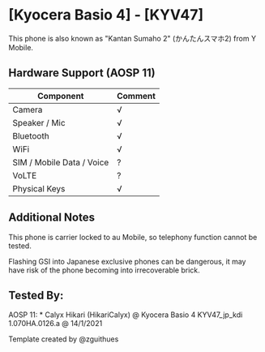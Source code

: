 # [Kyocera Basio 4] - [KYV47]

This phone is also known as "Kantan Sumaho 2" (かんたんスマホ2) from Y Mobile.

## Hardware Support (AOSP 11)

| Component                 |      Comment                                              |
|---------------------------|-----------------------------------------------------------|
| Camera                    | √                                                         |
| Speaker / Mic             | √                                                         |
| Bluetooth                 | √                                                         |
| WiFi                      | √                                                         |
| SIM / Mobile Data / Voice | ?                                                         |
| VoLTE                     | ?                                                         |
| Physical Keys             | √                                                         |

## Additional Notes

This phone is carrier locked to au Mobile, so telephony function cannot be tested.

Flashing GSI into Japanese exclusive phones can be dangerous, it may have risk of the phone becoming into irrecoverable brick.

## Tested By:

AOSP 11: * Calyx Hikari (HikariCalyx) @ Kyocera Basio 4 KYV47_jp_kdi 1.070HA.0126.a @ 14/1/2021

Template created by @zguithues